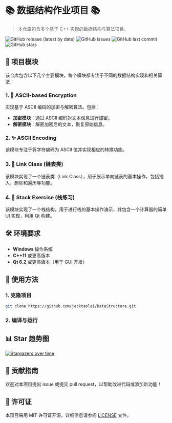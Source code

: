 
# 📚 **数据结构作业项目** 📚

> 本仓库包含多个基于 C++ 实现的数据结构与算法项目。

![GitHub release (latest by date)](https://img.shields.io/github/v/release/jacktaolai/DataStructure)
![GitHub issues](https://img.shields.io/github/issues/jacktaolai/DataStructure)
![GitHub last commit](https://img.shields.io/github/last-commit/jacktaolai/DataStructure)
![GitHub stars](https://img.shields.io/github/stars/jacktaolai/DataStructure?style=social)

## 🌟 项目模块

该仓库包含以下几个主要模块，每个模块都专注于不同的数据结构实现和相关算法：

### 1. 🔐 **ASCII-based Encryption**
实现基于 ASCII 编码的加密与解密算法。包括：
- **加密模块**：通过 ASCII 编码对文本信息进行加密。
- **解密模块**：解密加密后的文本，恢复原始信息。

### 2. ✨ **ASCII Encoding**
该模块专注于将字符编码为 ASCII 值并实现相应的转换功能。

### 3. 🔗 **Link Class (链表类)**
该模块实现了一个链表类（Link Class），用于展示单向链表的基本操作，包括插入、删除和遍历等功能。

### 4. 🥞 **Stack Exercise (栈练习)**
该模块实现了一个栈结构，用于进行栈的基本操作演示，并包含一个计算器的简单 UI 实现，利用 Qt 构建。



## 🛠️ 环境要求

- **Windows** 操作系统
- **C++11** 或更高版本
- **Qt 6.2** 或更高版本（用于 GUI 开发）

## 🚀 使用方法

### 1. 克隆项目
```bash
git clone https://github.com/jacktaolai/DataStructure.git
```

### 2. 编译与运行


## 📊 Star 趋势图

[![Stargazers over time](https://starchart.cc/jacktaolai/DataStructure.svg)](https://starchart.cc/jacktaolai/DataStructure)

## 🤝 贡献指南

欢迎对本项目提出 issue 或提交 pull request，以帮助改进代码或添加新功能！

## 📜 许可证

本项目采用 MIT 许可证开源，详细信息请参阅 [LICENSE](./LICENSE) 文件。
